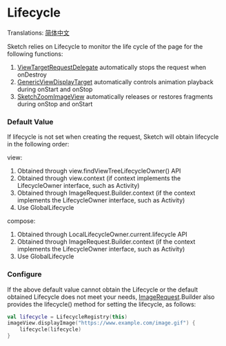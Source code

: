 # Lifecycle

Translations: [简体中文](lifecycle_zh.md)

Sketch relies on Lifecycle to monitor the life cycle of the page for the following functions:

1. [ViewTargetRequestDelegate] automatically stops the request when onDestroy
2. [GenericViewDisplayTarget] automatically controls animation playback during onStart and onStop
3. [SketchZoomImageView] automatically releases or restores fragments during onStop and onStart

### Default Value

If lifecycle is not set when creating the request, Sketch will obtain lifecycle in the following
order:

view:

1. Obtained through view.findViewTreeLifecycleOwner() API
2. Obtained through view.context (if context implements the LifecycleOwner interface, such as
   Activity)
3. Obtained through ImageRequest.Builder.context (if the context implements the LifecycleOwner
   interface, such as Activity)
4. Use GlobalLifecycle

compose:

1. Obtained through LocalLifecycleOwner.current.lifecycle API
2. Obtained through ImageRequest.Builder.context (if the context implements the LifecycleOwner
   interface, such as Activity)
3. Use GlobalLifecycle

### Configure

If the above default value cannot obtain the Lifecycle or the default obtained Lifecycle does not
meet your needs, [ImageRequest].Builder also provides the lifecycle() method for setting the
lifecycle, as follows:

```kotlin
val lifecycle = LifecycleRegistry(this)
imageView.displayImage("https://www.example.com/image.gif") {
    lifecycle(lifecycle)
}
```

[ImageRequest]: ../../sketch-core/src/main/kotlin/com/github/panpf/sketch/request/ImageRequest.kt

[ViewTargetRequestDelegate]: ../../sketch-core/src/main/kotlin/com/github/panpf/sketch/request/internal/RequestDelegate.kt

[GenericViewDisplayTarget]: ../../sketch-core/src/main/kotlin/com/github/panpf/sketch/target/GenericViewDisplayTarget.kt

[SketchZoomImageView]: ../../sketch-zoom/src/main/kotlin/com/github/panpf/sketch/zoom/SketchZoomImageView.kt